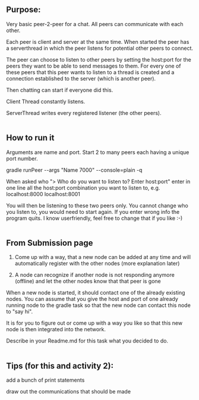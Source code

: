 ## Purpose:
Very basic peer-2-peer for a chat. All peers can communicate with each other. 

Each peer is client and server at the same time. 
When started the peer has a serverthread in which the peer listens for potential other peers to connect.

The peer can choose to listen to other peers by setting the host:port for the peers they want to be able to send messages to them. For every one of these peers that this peer wants to listen to a thread is created and a connection established to the server (which is another peer).

Then chatting can start if everyone did this. 

Client Thread constantly listens.

ServerThread writes every registered listener (the other peers). 
</br></br>



## How to run it

Arguments are name and port. Start 2 to many peers each having a unique port number. 

gradle runPeer --args "Name 7000" --console=plain -q

When asked who "> Who do you want to listen to? Enter host:port"
enter in one line all the host:port combination you want to listen to, e.g.
localhost:8000 localhost:8001

You will then be listening to these two peers only. You cannot change who you listen to, you would need to start again. If you enter wrong info the program quits. I know userfriendly, feel free to change that if you like :-)
</br></br>



## From Submission page

1. Come up with a way, that a new node can be added at any time and will automatically 
	register with the other nodes (more explanation later)

2. A node can recognize if another node is not responding anymore (offline) and let the
	other nodes know that that peer is gone


When a new node is started, it should contact one of the already existing nodes. You can
assume that you give the host and port of one already running node to the gradle task so
that the new node can contact this node to "say hi".

It is for you to figure out or come up with a way you like so that this new node is then
integrated into the network.

Describe in your Readme.md for this task what you decided to do.
</br></br>



## Tips (for this and activity 2):

add a bunch of print statements

draw out the communications that should be made
